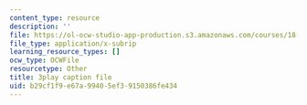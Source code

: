 ```yaml
---
content_type: resource
description: ''
file: https://ol-ocw-studio-app-production.s3.amazonaws.com/courses/18-01sc-single-variable-calculus-fall-2010/b29cf1f9e67a99405ef39150386fe434_ShGBRUx2ub8.srt
file_type: application/x-subrip
learning_resource_types: []
ocw_type: OCWFile
resourcetype: Other
title: 3play caption file
uid: b29cf1f9-e67a-9940-5ef3-9150386fe434
---
```

